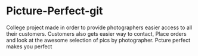 # Picture-Perfect-git
College project made in order to provide photographers easier access to all their customers. Customers also gets easier way to contact, Place orders and look at the awesome selection of pics by photographer.
Pcture perfect makes you perfect

